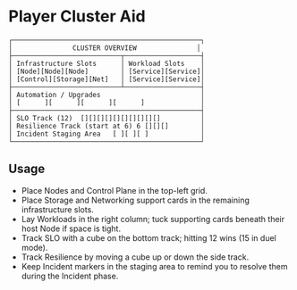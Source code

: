 # Player Cluster Aid

```
┌───────────────────────────────────────────────┐
│               CLUSTER OVERVIEW               │
├───────────────────────────┬───────────────────┤
│ Infrastructure Slots      │ Workload Slots    │
│ [Node][Node][Node]        │ [Service][Service]│
│ [Control][Storage][Net]   │ [Service][Service]│
├───────────────────────────┴───────────────────┤
│ Automation / Upgrades                         │
│ [      ][      ][      ][      ]              │
├───────────────────────────────────────────────┤
│ SLO Track (12)  [][][][][][][][][][]          │
│ Resilience Track (start at 6) 6 [][][]        │
│ Incident Staging Area   [ ][ ][ ]             │
└───────────────────────────────────────────────┘
```

## Usage
- Place Nodes and Control Plane in the top-left grid.
- Place Storage and Networking support cards in the remaining infrastructure slots.
- Lay Workloads in the right column; tuck supporting cards beneath their host Node if space is tight.
- Track SLO with a cube on the bottom track; hitting 12 wins (15 in duel mode).
- Track Resilience by moving a cube up or down the side track.
- Keep Incident markers in the staging area to remind you to resolve them during the Incident phase.
